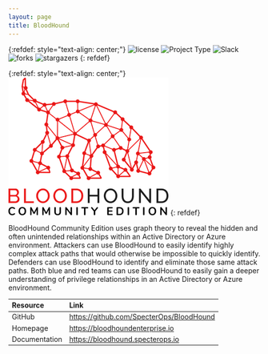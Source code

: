 ```yaml
---
layout: page
title: BloodHound
---
```


{:refdef: style="text-align: center;"}
![license](https://img.shields.io/badge/license-Apache--2.0-02B36C) ![Project Type](https://img.shields.io/badge/type-Red%20%26%20Blue%20Team-966FD6) ![Slack](https://img.shields.io/badge/language-Go-5465FF) ![forks](https://img.shields.io/github/forks/SpecterOps/BloodHound?color=0F0B38&style=social) ![stargazers](https://img.shields.io/github/stars/SpecterOps/BloodHound?color=5465FF&style=social)
{: refdef}

{:refdef: style="text-align: center;"}
![BloodHound](/assets/img/bloodhound.png)
{: refdef}

BloodHound Community Edition uses graph theory to reveal the hidden and often unintended relationships within an Active Directory or Azure environment. Attackers can use BloodHound to easily identify highly complex attack paths that would otherwise be impossible to quickly identify. Defenders can use BloodHound to identify and eliminate those same attack paths. Both blue and red teams can use BloodHound to easily gain a deeper understanding of privilege relationships in an Active Directory or Azure environment.

|Resource| Link                                                   |
| :--- |:-------------------------------------------------------|
|GitHub| <https://github.com/SpecterOps/BloodHound>             |
|Homepage| <https://bloodhoundenterprise.io>                      |
|Documentation| <https://bloodhound.specterops.io>                     |
